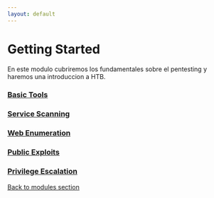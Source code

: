 ```yaml
---
layout: default
---
```

# Getting Started

En este modulo cubriremos los fundamentales sobre el pentesting y haremos una introduccion a HTB.

### [Basic Tools](GettingStarted/BasicTools.md)
### [Service Scanning](GettingStarted/ServiceScanning.md)
### [Web Enumeration](GettingStarted/WebEnumeration.md)
### [Public Exploits](GettingStarted/PublicExploits.md)
### [Privilege Escalation](GettingStarted/PrivilegeEscalation.md)




[Back to modules section](./HTBAcademy.md)
